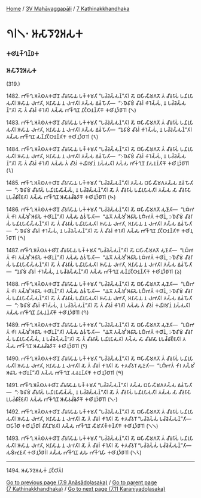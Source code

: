 
[Home](/) / [3V Mahāvaggapāḷi](../../3V.md) / [7 Kathinakkhandhaka](../7.md)

# 𑁭𑁇𑁧𑁦 𑀆𑀲𑀸𑀤𑁄𑀍𑀅𑀲𑀓

### 𑀓𑀣𑀺𑀦𑀓𑁆𑀔𑀦𑁆𑀥𑀓

### 𑀆𑀲𑀸𑀤𑁄𑀍𑀅𑀲𑀓

(319.)

1482\. 𑀪𑀺𑀓𑁆𑀔𑀼 𑀅𑀢𑁆𑀣𑀢𑀓𑀣𑀺𑀦𑁄 𑀘𑀻𑀯𑀭𑀸𑀲𑀸𑀬 𑀧𑀓𑁆𑀓𑀫𑀢𑀺 “𑀧𑀘𑁆𑀘𑁂𑀲𑁆𑀲𑀦𑁆”𑀢𑀺𑁇 𑀲𑁄 𑀩𑀳𑀺𑀲𑀻𑀫𑀕𑀢𑁄 𑀢𑀁 𑀘𑀻𑀯𑀭𑀸𑀲𑀁 𑀧𑀬𑀺𑀭𑀼𑀧𑀸𑀲𑀢𑀺𑁇 𑀆𑀲𑀸𑀬 𑀮𑀪𑀢𑀺, 𑀅𑀦𑀸𑀲𑀸𑀬 𑀦 𑀮𑀪𑀢𑀺𑁇 𑀢𑀲𑁆𑀲 𑀏𑀯𑀁 𑀳𑁄𑀢𑀺—  “𑀇𑀥𑁂𑀯𑀺𑀫𑀁 𑀘𑀻𑀯𑀭𑀁 𑀓𑀸𑀭𑁂𑀲𑁆𑀲𑀁, 𑀦 𑀧𑀘𑁆𑀘𑁂𑀲𑁆𑀲𑀦𑁆”𑀢𑀺𑁇 𑀲𑁄 𑀢𑀁 𑀘𑀻𑀯𑀭𑀁 𑀓𑀸𑀭𑁂𑀢𑀺𑁇 𑀢𑀲𑁆𑀲 𑀪𑀺𑀓𑁆𑀔𑀼𑀦𑁄 𑀦𑀺𑀝𑁆𑀞𑀸𑀦𑀦𑁆𑀢𑀺𑀓𑁄 𑀓𑀣𑀺𑀦𑀼𑀤𑁆𑀥𑀸𑀭𑁄𑁇 (𑁧)

1483\. 𑀪𑀺𑀓𑁆𑀔𑀼 𑀅𑀢𑁆𑀣𑀢𑀓𑀣𑀺𑀦𑁄 𑀘𑀻𑀯𑀭𑀸𑀲𑀸𑀬 𑀧𑀓𑁆𑀓𑀫𑀢𑀺 “𑀧𑀘𑁆𑀘𑁂𑀲𑁆𑀲𑀦𑁆”𑀢𑀺𑁇 𑀲𑁄 𑀩𑀳𑀺𑀲𑀻𑀫𑀕𑀢𑁄 𑀢𑀁 𑀘𑀻𑀯𑀭𑀸𑀲𑀁 𑀧𑀬𑀺𑀭𑀼𑀧𑀸𑀲𑀢𑀺𑁇 𑀆𑀲𑀸𑀬 𑀮𑀪𑀢𑀺, 𑀅𑀦𑀸𑀲𑀸𑀬 𑀦 𑀮𑀪𑀢𑀺𑁇 𑀢𑀲𑁆𑀲 𑀏𑀯𑀁 𑀳𑁄𑀢𑀺—  “𑀦𑁂𑀯𑀺𑀫𑀁 𑀘𑀻𑀯𑀭𑀁 𑀓𑀸𑀭𑁂𑀲𑁆𑀲𑀁, 𑀦 𑀧𑀘𑁆𑀘𑁂𑀲𑁆𑀲𑀦𑁆”𑀢𑀺𑁇 𑀢𑀲𑁆𑀲 𑀪𑀺𑀓𑁆𑀔𑀼𑀦𑁄 𑀲𑀦𑁆𑀦𑀺𑀝𑁆𑀞𑀸𑀦𑀦𑁆𑀢𑀺𑀓𑁄 𑀓𑀣𑀺𑀦𑀼𑀤𑁆𑀥𑀸𑀭𑁄𑁇 (𑁨)

1484\. 𑀪𑀺𑀓𑁆𑀔𑀼 𑀅𑀢𑁆𑀣𑀢𑀓𑀣𑀺𑀦𑁄 𑀘𑀻𑀯𑀭𑀸𑀲𑀸𑀬 𑀧𑀓𑁆𑀓𑀫𑀢𑀺 “𑀧𑀘𑁆𑀘𑁂𑀲𑁆𑀲𑀦𑁆”𑀢𑀺𑁇 𑀲𑁄 𑀩𑀳𑀺𑀲𑀻𑀫𑀕𑀢𑁄 𑀢𑀁 𑀘𑀻𑀯𑀭𑀸𑀲𑀁 𑀧𑀬𑀺𑀭𑀼𑀧𑀸𑀲𑀢𑀺𑁇 𑀆𑀲𑀸𑀬 𑀮𑀪𑀢𑀺, 𑀅𑀦𑀸𑀲𑀸𑀬 𑀦 𑀮𑀪𑀢𑀺𑁇 𑀢𑀲𑁆𑀲 𑀏𑀯𑀁 𑀳𑁄𑀢𑀺—  “𑀇𑀥𑁂𑀯𑀺𑀫𑀁 𑀘𑀻𑀯𑀭𑀁 𑀓𑀸𑀭𑁂𑀲𑁆𑀲𑀁, 𑀦 𑀧𑀘𑁆𑀘𑁂𑀲𑁆𑀲𑀦𑁆”𑀢𑀺𑁇 𑀲𑁄 𑀢𑀁 𑀘𑀻𑀯𑀭𑀁 𑀓𑀸𑀭𑁂𑀢𑀺𑁇 𑀢𑀲𑁆𑀲 𑀢𑀁 𑀘𑀻𑀯𑀭𑀁 𑀓𑀬𑀺𑀭𑀫𑀸𑀦𑀁 𑀦𑀲𑁆𑀲𑀢𑀺𑁇 𑀢𑀲𑁆𑀲 𑀪𑀺𑀓𑁆𑀔𑀼𑀦𑁄 𑀦𑀸𑀲𑀦𑀦𑁆𑀢𑀺𑀓𑁄 𑀓𑀣𑀺𑀦𑀼𑀤𑁆𑀥𑀸𑀭𑁄𑁇 (𑁩)

1485\. 𑀪𑀺𑀓𑁆𑀔𑀼 𑀅𑀢𑁆𑀣𑀢𑀓𑀣𑀺𑀦𑁄 𑀘𑀻𑀯𑀭𑀸𑀲𑀸𑀬 𑀧𑀓𑁆𑀓𑀫𑀢𑀺 “𑀧𑀘𑁆𑀘𑁂𑀲𑁆𑀲𑀦𑁆”𑀢𑀺𑁇 𑀢𑀲𑁆𑀲 𑀩𑀳𑀺𑀲𑀻𑀫𑀕𑀢𑀲𑁆𑀲 𑀏𑀯𑀁 𑀳𑁄𑀢𑀺—  “𑀇𑀥𑁂𑀯𑀺𑀫𑀁 𑀘𑀻𑀯𑀭𑀸𑀲𑀁 𑀧𑀬𑀺𑀭𑀼𑀧𑀸𑀲𑀺𑀲𑁆𑀲𑀁, 𑀦 𑀧𑀘𑁆𑀘𑁂𑀲𑁆𑀲𑀦𑁆”𑀢𑀺𑁇 𑀲𑁄 𑀢𑀁 𑀘𑀻𑀯𑀭𑀸𑀲𑀁 𑀧𑀬𑀺𑀭𑀼𑀧𑀸𑀲𑀢𑀺𑁇 𑀢𑀲𑁆𑀲 𑀲𑀸 𑀘𑀻𑀯𑀭𑀸𑀲𑀸 𑀉𑀧𑀘𑁆𑀙𑀺𑀚𑁆𑀚𑀢𑀺𑁇 𑀢𑀲𑁆𑀲 𑀪𑀺𑀓𑁆𑀔𑀼𑀦𑁄 𑀆𑀲𑀸𑀯𑀘𑁆𑀙𑁂𑀤𑀺𑀓𑁄 𑀓𑀣𑀺𑀦𑀼𑀤𑁆𑀥𑀸𑀭𑁄𑁇 (𑁪)

1486\. 𑀪𑀺𑀓𑁆𑀔𑀼 𑀅𑀢𑁆𑀣𑀢𑀓𑀣𑀺𑀦𑁄 𑀘𑀻𑀯𑀭𑀸𑀲𑀸𑀬 𑀧𑀓𑁆𑀓𑀫𑀢𑀺 “𑀧𑀘𑁆𑀘𑁂𑀲𑁆𑀲𑀦𑁆”𑀢𑀺𑁇 𑀲𑁄 𑀩𑀳𑀺𑀲𑀻𑀫𑀕𑀢𑁄 𑀲𑀼𑀡𑀸𑀢𑀺—  “𑀉𑀩𑁆𑀪𑀢𑀁 𑀓𑀺𑀭 𑀢𑀲𑁆𑀫𑀺𑀁 𑀆𑀯𑀸𑀲𑁂 𑀓𑀣𑀺𑀦𑀦𑁆”𑀢𑀺𑁇 𑀢𑀲𑁆𑀲 𑀏𑀯𑀁 𑀳𑁄𑀢𑀺—  “𑀬𑀢𑁄 𑀢𑀲𑁆𑀫𑀺𑀁 𑀆𑀯𑀸𑀲𑁂 𑀉𑀩𑁆𑀪𑀢𑀁 𑀓𑀣𑀺𑀦𑀁, 𑀇𑀥𑁂𑀯𑀺𑀫𑀁 𑀘𑀻𑀯𑀭𑀸𑀲𑀁 𑀧𑀬𑀺𑀭𑀼𑀧𑀸𑀲𑀺𑀲𑁆𑀲𑀦𑁆”𑀢𑀺𑁇 𑀲𑁄 𑀢𑀁 𑀘𑀻𑀯𑀭𑀸𑀲𑀁 𑀧𑀬𑀺𑀭𑀼𑀧𑀸𑀲𑀢𑀺𑁇 𑀆𑀲𑀸𑀬 𑀮𑀪𑀢𑀺, 𑀅𑀦𑀸𑀲𑀸𑀬 𑀦 𑀮𑀪𑀢𑀺𑁇 𑀢𑀲𑁆𑀲 𑀏𑀯𑀁 𑀳𑁄𑀢𑀺—  “𑀇𑀥𑁂𑀯𑀺𑀫𑀁 𑀘𑀻𑀯𑀭𑀁 𑀓𑀸𑀭𑁂𑀲𑁆𑀲𑀁, 𑀦 𑀧𑀘𑁆𑀘𑁂𑀲𑁆𑀲𑀦𑁆”𑀢𑀺𑁇 𑀲𑁄 𑀢𑀁 𑀘𑀻𑀯𑀭𑀁 𑀓𑀸𑀭𑁂𑀢𑀺𑁇 𑀢𑀲𑁆𑀲 𑀪𑀺𑀓𑁆𑀔𑀼𑀦𑁄 𑀦𑀺𑀝𑁆𑀞𑀸𑀦𑀦𑁆𑀢𑀺𑀓𑁄 𑀓𑀣𑀺𑀦𑀼𑀤𑁆𑀥𑀸𑀭𑁄𑁇 (𑁫)

1487\. 𑀪𑀺𑀓𑁆𑀔𑀼 𑀅𑀢𑁆𑀣𑀢𑀓𑀣𑀺𑀦𑁄 𑀘𑀻𑀯𑀭𑀸𑀲𑀸𑀬 𑀧𑀓𑁆𑀓𑀫𑀢𑀺 “𑀧𑀘𑁆𑀘𑁂𑀲𑁆𑀲𑀦𑁆”𑀢𑀺𑁇 𑀲𑁄 𑀩𑀳𑀺𑀲𑀻𑀫𑀕𑀢𑁄 𑀲𑀼𑀡𑀸𑀢𑀺—  “𑀉𑀩𑁆𑀪𑀢𑀁 𑀓𑀺𑀭 𑀢𑀲𑁆𑀫𑀺𑀁 𑀆𑀯𑀸𑀲𑁂 𑀓𑀣𑀺𑀦𑀦𑁆”𑀢𑀺𑁇 𑀢𑀲𑁆𑀲 𑀏𑀯𑀁 𑀳𑁄𑀢𑀺—  “𑀬𑀢𑁄 𑀢𑀲𑁆𑀫𑀺𑀁 𑀆𑀯𑀸𑀲𑁂 𑀉𑀩𑁆𑀪𑀢𑀁 𑀓𑀣𑀺𑀦𑀁, 𑀇𑀥𑁂𑀯𑀺𑀫𑀁 𑀘𑀻𑀯𑀭𑀸𑀲𑀁 𑀧𑀬𑀺𑀭𑀼𑀧𑀸𑀲𑀺𑀲𑁆𑀲𑀦𑁆”𑀢𑀺𑁇 𑀲𑁄 𑀢𑀁 𑀘𑀻𑀯𑀭𑀸𑀲𑀁 𑀧𑀬𑀺𑀭𑀼𑀧𑀸𑀲𑀢𑀺𑁇 𑀆𑀲𑀸𑀬 𑀮𑀪𑀢𑀺, 𑀅𑀦𑀸𑀲𑀸𑀬 𑀦 𑀮𑀪𑀢𑀺𑁇 𑀢𑀲𑁆𑀲 𑀏𑀯𑀁 𑀳𑁄𑀢𑀺—  “𑀦𑁂𑀯𑀺𑀫𑀁 𑀘𑀻𑀯𑀭𑀁 𑀓𑀸𑀭𑁂𑀲𑁆𑀲𑀁, 𑀦 𑀧𑀘𑁆𑀘𑁂𑀲𑁆𑀲𑀦𑁆”𑀢𑀺𑁇 𑀢𑀲𑁆𑀲 𑀪𑀺𑀓𑁆𑀔𑀼𑀦𑁄 𑀲𑀦𑁆𑀦𑀺𑀝𑁆𑀞𑀸𑀦𑀦𑁆𑀢𑀺𑀓𑁄 𑀓𑀣𑀺𑀦𑀼𑀤𑁆𑀥𑀸𑀭𑁄𑁇 (𑁬)

1488\. 𑀪𑀺𑀓𑁆𑀔𑀼 𑀅𑀢𑁆𑀣𑀢𑀓𑀣𑀺𑀦𑁄 𑀘𑀻𑀯𑀭𑀸𑀲𑀸𑀬 𑀧𑀓𑁆𑀓𑀫𑀢𑀺 “𑀧𑀘𑁆𑀘𑁂𑀲𑁆𑀲𑀦𑁆”𑀢𑀺𑁇 𑀲𑁄 𑀩𑀳𑀺𑀲𑀻𑀫𑀕𑀢𑁄 𑀲𑀼𑀡𑀸𑀢𑀺—  “𑀉𑀩𑁆𑀪𑀢𑀁 𑀓𑀺𑀭 𑀢𑀲𑁆𑀫𑀺𑀁 𑀆𑀯𑀸𑀲𑁂 𑀓𑀣𑀺𑀦𑀦𑁆”𑀢𑀺𑁇 𑀢𑀲𑁆𑀲 𑀏𑀯𑀁 𑀳𑁄𑀢𑀺—  “𑀬𑀢𑁄 𑀢𑀲𑁆𑀫𑀺𑀁 𑀆𑀯𑀸𑀲𑁂 𑀉𑀩𑁆𑀪𑀢𑀁 𑀓𑀣𑀺𑀦𑀁, 𑀇𑀥𑁂𑀯𑀺𑀫𑀁 𑀘𑀻𑀯𑀭𑀸𑀲𑀁 𑀧𑀬𑀺𑀭𑀼𑀧𑀸𑀲𑀺𑀲𑁆𑀲𑀦𑁆”𑀢𑀺𑁇 𑀲𑁄 𑀢𑀁 𑀘𑀻𑀯𑀭𑀸𑀲𑀁 𑀧𑀬𑀺𑀭𑀼𑀧𑀸𑀲𑀢𑀺𑁇 𑀆𑀲𑀸𑀬 𑀮𑀪𑀢𑀺, 𑀅𑀦𑀸𑀲𑀸𑀬 𑀦 𑀮𑀪𑀢𑀺𑁇 𑀢𑀲𑁆𑀲 𑀏𑀯𑀁 𑀳𑁄𑀢𑀺—  “𑀇𑀥𑁂𑀯𑀺𑀫𑀁 𑀘𑀻𑀯𑀭𑀁 𑀓𑀸𑀭𑁂𑀲𑁆𑀲𑀁, 𑀦 𑀧𑀘𑁆𑀘𑁂𑀲𑁆𑀲𑀦𑁆”𑀢𑀺𑁇 𑀲𑁄 𑀢𑀁 𑀘𑀻𑀯𑀭𑀁 𑀓𑀸𑀭𑁂𑀢𑀺𑁇 𑀢𑀲𑁆𑀲 𑀢𑀁 𑀘𑀻𑀯𑀭𑀁 𑀓𑀬𑀺𑀭𑀫𑀸𑀦𑀁 𑀦𑀲𑁆𑀲𑀢𑀺𑁇 𑀢𑀲𑁆𑀲 𑀪𑀺𑀓𑁆𑀔𑀼𑀦𑁄 𑀦𑀸𑀲𑀦𑀦𑁆𑀢𑀺𑀓𑁄 𑀓𑀣𑀺𑀦𑀼𑀤𑁆𑀥𑀸𑀭𑁄𑁇 (𑁭)

1489\. 𑀪𑀺𑀓𑁆𑀔𑀼 𑀅𑀢𑁆𑀣𑀢𑀓𑀣𑀺𑀦𑁄 𑀘𑀻𑀯𑀭𑀸𑀲𑀸𑀬 𑀧𑀓𑁆𑀓𑀫𑀢𑀺 “𑀧𑀘𑁆𑀘𑁂𑀲𑁆𑀲𑀦𑁆”𑀢𑀺𑁇 𑀲𑁄 𑀩𑀳𑀺𑀲𑀻𑀫𑀕𑀢𑁄 𑀲𑀼𑀡𑀸𑀢𑀺—  “𑀉𑀩𑁆𑀪𑀢𑀁 𑀓𑀺𑀭 𑀢𑀲𑁆𑀫𑀺𑀁 𑀆𑀯𑀸𑀲𑁂 𑀓𑀣𑀺𑀦𑀦𑁆”𑀢𑀺𑁇 𑀢𑀲𑁆𑀲 𑀏𑀯𑀁 𑀳𑁄𑀢𑀺—  “𑀬𑀢𑁄 𑀢𑀲𑁆𑀫𑀺𑀁 𑀆𑀯𑀸𑀲𑁂 𑀉𑀩𑁆𑀪𑀢𑀁 𑀓𑀣𑀺𑀦𑀁, 𑀇𑀥𑁂𑀯𑀺𑀫𑀁 𑀘𑀻𑀯𑀭𑀸𑀲𑀁 𑀧𑀬𑀺𑀭𑀼𑀧𑀸𑀲𑀺𑀲𑁆𑀲𑀁, 𑀦 𑀧𑀘𑁆𑀘𑁂𑀲𑁆𑀲𑀦𑁆”𑀢𑀺𑁇 𑀲𑁄 𑀢𑀁 𑀘𑀻𑀯𑀭𑀸𑀲𑀁 𑀧𑀬𑀺𑀭𑀼𑀧𑀸𑀲𑀢𑀺𑁇 𑀢𑀲𑁆𑀲 𑀲𑀸 𑀘𑀻𑀯𑀭𑀸𑀲𑀸 𑀉𑀧𑀘𑁆𑀙𑀺𑀚𑁆𑀚𑀢𑀺𑁇 𑀢𑀲𑁆𑀲 𑀪𑀺𑀓𑁆𑀔𑀼𑀦𑁄 𑀆𑀲𑀸𑀯𑀘𑁆𑀙𑁂𑀤𑀺𑀓𑁄 𑀓𑀣𑀺𑀦𑀼𑀤𑁆𑀥𑀸𑀭𑁄𑁇 (𑁮)

1490\. 𑀪𑀺𑀓𑁆𑀔𑀼 𑀅𑀢𑁆𑀣𑀢𑀓𑀣𑀺𑀦𑁄 𑀘𑀻𑀯𑀭𑀸𑀲𑀸𑀬 𑀧𑀓𑁆𑀓𑀫𑀢𑀺 “𑀧𑀘𑁆𑀘𑁂𑀲𑁆𑀲𑀦𑁆”𑀢𑀺𑁇 𑀲𑁄 𑀩𑀳𑀺𑀲𑀻𑀫𑀕𑀢𑁄 𑀢𑀁 𑀘𑀻𑀯𑀭𑀸𑀲𑀁 𑀧𑀬𑀺𑀭𑀼𑀧𑀸𑀲𑀢𑀺𑁇 𑀆𑀲𑀸𑀬 𑀮𑀪𑀢𑀺, 𑀅𑀦𑀸𑀲𑀸𑀬 𑀦 𑀮𑀪𑀢𑀺𑁇 𑀲𑁄 𑀢𑀁 𑀘𑀻𑀯𑀭𑀁 𑀓𑀸𑀭𑁂𑀢𑀺𑁇 𑀲𑁄 𑀓𑀢𑀘𑀻𑀯𑀭𑁄 𑀲𑀼𑀡𑀸𑀢𑀺—  “𑀉𑀩𑁆𑀪𑀢𑀁 𑀓𑀺𑀭 𑀢𑀲𑁆𑀫𑀺𑀁 𑀆𑀯𑀸𑀲𑁂 𑀓𑀣𑀺𑀦𑀦𑁆”𑀢𑀺𑁇 𑀢𑀲𑁆𑀲 𑀪𑀺𑀓𑁆𑀔𑀼𑀦𑁄 𑀲𑀯𑀦𑀦𑁆𑀢𑀺𑀓𑁄 𑀓𑀣𑀺𑀦𑀼𑀤𑁆𑀥𑀸𑀭𑁄𑁇 (𑁯)

1491\. 𑀪𑀺𑀓𑁆𑀔𑀼 𑀅𑀢𑁆𑀣𑀢𑀓𑀣𑀺𑀦𑁄 𑀘𑀻𑀯𑀭𑀸𑀲𑀸𑀬 𑀧𑀓𑁆𑀓𑀫𑀢𑀺 “𑀧𑀘𑁆𑀘𑁂𑀲𑁆𑀲𑀦𑁆”𑀢𑀺𑁇 𑀢𑀲𑁆𑀲 𑀩𑀳𑀺𑀲𑀻𑀫𑀕𑀢𑀲𑁆𑀲 𑀏𑀯𑀁 𑀳𑁄𑀢𑀺—  “𑀇𑀥𑁂𑀯𑀺𑀫𑀁 𑀘𑀻𑀯𑀭𑀸𑀲𑀁 𑀧𑀬𑀺𑀭𑀼𑀧𑀸𑀲𑀺𑀲𑁆𑀲𑀁, 𑀦 𑀧𑀘𑁆𑀘𑁂𑀲𑁆𑀲𑀦𑁆”𑀢𑀺𑁇 𑀲𑁄 𑀢𑀁 𑀘𑀻𑀯𑀭𑀸𑀲𑀁 𑀧𑀬𑀺𑀭𑀼𑀧𑀸𑀲𑀢𑀺𑁇 𑀢𑀲𑁆𑀲 𑀲𑀸 𑀘𑀻𑀯𑀭𑀸𑀲𑀸 𑀉𑀧𑀘𑁆𑀙𑀺𑀚𑁆𑀚𑀢𑀺𑁇 𑀢𑀲𑁆𑀲 𑀪𑀺𑀓𑁆𑀔𑀼𑀦𑁄 𑀆𑀲𑀸𑀯𑀘𑁆𑀙𑁂𑀤𑀺𑀓𑁄 𑀓𑀣𑀺𑀦𑀼𑀤𑁆𑀥𑀸𑀭𑁄𑁇 (𑁧𑁦)

1492\. 𑀪𑀺𑀓𑁆𑀔𑀼 𑀅𑀢𑁆𑀣𑀢𑀓𑀣𑀺𑀦𑁄 𑀘𑀻𑀯𑀭𑀸𑀲𑀸𑀬 𑀧𑀓𑁆𑀓𑀫𑀢𑀺 “𑀧𑀘𑁆𑀘𑁂𑀲𑁆𑀲𑀦𑁆”𑀢𑀺𑁇 𑀲𑁄 𑀩𑀳𑀺𑀲𑀻𑀫𑀕𑀢𑁄 𑀢𑀁 𑀘𑀻𑀯𑀭𑀸𑀲𑀁 𑀧𑀬𑀺𑀭𑀼𑀧𑀸𑀲𑀢𑀺𑁇 𑀆𑀲𑀸𑀬 𑀮𑀪𑀢𑀺, 𑀅𑀦𑀸𑀲𑀸𑀬 𑀦 𑀮𑀪𑀢𑀺𑁇 𑀲𑁄 𑀢𑀁 𑀘𑀻𑀯𑀭𑀁 𑀓𑀸𑀭𑁂𑀢𑀺𑁇 𑀲𑁄 𑀓𑀢𑀘𑀻𑀯𑀭𑁄 “𑀧𑀘𑁆𑀘𑁂𑀲𑁆𑀲𑀁 𑀧𑀘𑁆𑀘𑁂𑀲𑁆𑀲𑀦𑁆”𑀢𑀺—  𑀩𑀳𑀺𑀤𑁆𑀥𑀸 𑀓𑀣𑀺𑀦𑀼𑀤𑁆𑀥𑀸𑀭𑀁 𑀯𑀻𑀢𑀺𑀦𑀸𑀫𑁂𑀢𑀺𑁇 𑀢𑀲𑁆𑀲 𑀪𑀺𑀓𑁆𑀔𑀼𑀦𑁄 𑀲𑀻𑀫𑀸𑀢𑀺𑀓𑁆𑀓𑀦𑁆𑀢𑀺𑀓𑁄 𑀓𑀣𑀺𑀦𑀼𑀤𑁆𑀥𑀸𑀭𑁄𑁇 (𑁧𑁧)

1493\. 𑀪𑀺𑀓𑁆𑀔𑀼 𑀅𑀢𑁆𑀣𑀢𑀓𑀣𑀺𑀦𑁄 𑀘𑀻𑀯𑀭𑀸𑀲𑀸𑀬 𑀧𑀓𑁆𑀓𑀫𑀢𑀺 “𑀧𑀘𑁆𑀘𑁂𑀲𑁆𑀲𑀦𑁆”𑀢𑀺𑁇 𑀲𑁄 𑀩𑀳𑀺𑀲𑀻𑀫𑀕𑀢𑁄 𑀢𑀁 𑀘𑀻𑀯𑀭𑀸𑀲𑀁 𑀧𑀬𑀺𑀭𑀼𑀧𑀸𑀲𑀢𑀺𑁇 𑀆𑀲𑀸𑀬 𑀮𑀪𑀢𑀺, 𑀅𑀦𑀸𑀲𑀸𑀬 𑀦 𑀮𑀪𑀢𑀺𑁇 𑀲𑁄 𑀢𑀁 𑀘𑀻𑀯𑀭𑀁 𑀓𑀸𑀭𑁂𑀢𑀺𑁇 𑀲𑁄 𑀓𑀢𑀘𑀻𑀯𑀭𑁄 “𑀧𑀘𑁆𑀘𑁂𑀲𑁆𑀲𑀁 𑀧𑀘𑁆𑀘𑁂𑀲𑁆𑀲𑀦𑁆”𑀢𑀺—  𑀲𑀫𑁆𑀪𑀼𑀡𑀸𑀢𑀺 𑀓𑀣𑀺𑀦𑀼𑀤𑁆𑀥𑀸𑀭𑀁𑁇 𑀢𑀲𑁆𑀲 𑀪𑀺𑀓𑁆𑀔𑀼𑀦𑁄 𑀲𑀳 𑀪𑀺𑀓𑁆𑀔𑀽𑀳𑀺 𑀓𑀣𑀺𑀦𑀼𑀤𑁆𑀥𑀸𑀭𑁄𑁇 (𑁧𑁨)

---

1494\. 𑀆𑀲𑀸𑀤𑁄𑀍𑀅𑀲𑀓𑀁 𑀦𑀺𑀝𑁆𑀞𑀺𑀢𑀁𑁇



[Go to previous page (7.9 Anāsādoḷasaka)](7.9.md) / [Go to parent page (7 Kathinakkhandhaka)](../7.md) / [Go to next page (7.11 Karaṇīyadoḷasaka)](7.11.md)


